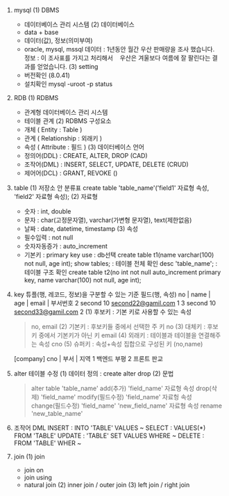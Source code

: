 1. mysql
  (1) DBMS
    - 데이터베이스 관리 시스템
  (2) 데이터베이스
    - data + base
    - 데이터(값), 정보(의미부여)
    - oracle, mysql, mssql
    데이터 : 1년동안 월간 우산 판매량을 조사 했습니다.  
    정보 : 이 조사표를 가지고 처리해서    우산은 겨울보다 여름에 잘 팔린다는 결과를 얻었습니다.
  (3) setting
    - 버전확인 (8.0.41)
    - 설치확인
        mysql -uroot -p
        status

2. RDB
  (1) RDBMS
    - 관계형 데이터베이스 관리 시스템
    - 테이블 관계
  (2) RDBMS 구성요소
    - 개체 ( Entity : Table )
    - 관계 ( Relationship : 외래키 )
    - 속성 ( Attribute : 필드 )
  (3) 데이터베이스 언어
    - 정의어(DDL) : CREATE, ALTER, DROP (CAD)
    - 조작어(DML) : INSERT, SELECT, UPDATE, DELETE (CRUD)
    - 제어어(DCL) : GRANT, REVOKE ()

3. table
  (1) 저장소 안 분류표
    create table 'table_name'('field1' 자료형 속성, 'field2' 자료형 속성);
  (2) 자료형
    - 숫자 : int, double
    - 문자 : char(고정문자열), varchar(가변형 문자열), text(제한없음)
    - 날짜 : date, datetime, timestamp
  (3) 속성
    - 필수입력 : not null
    - 숫자자동증가 : auto_increment
    - 기본키 : primary key
    use : db선택
    create table t1(name varchar(100) not null, age int);
    show tables; : 테이블 전체 확인
    desc 'table_name'; : 테이블 구조 확인
    create table t2(no int not null auto_increment primary key, name varchar(100) not null, age int);

4. key
  튜플(행, 레코드, 정보)을 구분할 수 있는 기준 필드(행, 속성)
  no | name | age | email             | 부서번호
  2   second  10   second22@gamil.com      1
  3   second  10   second33@gamil.com      2
  (1) 후보키 : 기본 키로 사용할 수 있는 속성
    > no, email 
  (2) 기본키 : 후보키들 중에서 선택한 주 키
    > no
  (3) 대체키 : 후보키 중에서 기본키가 아닌 키
    > email
  (4) 외래키 : 테이블과 테이블을 연결해주는 속성 
    > cno
  (5) 슈퍼키 : 속성+속성 집합으로 구성된 키
    > (no,name)

    [company]
    cno | 부서 | 지역
    1    백엔드  부평
    2    프론트  판교

5. alter 
  테이블 수정
  (1) 데이터 정의
    : create alter drop 
  (2) 문법
    > alter table 'table_name' add(추가) 'field_name' 자료형 속성
                               drop(삭제) 'field_name'
                               modify(필드수정) 'field_name' 자료헝 속성
                               change(필드수정) 'field_name' 'new_field_name' 자료형 속성
                               rename          'new_table_name'

6. 조작어 DML
   INSERT : INTO 'TABLE' VALUES ~
   SELECT : VALUES(*) FROM 'TABLE'
   UPDATE : 'TABLE' SET VALUES WHERE ~
   DELETE : FROM 'TABLE' WHER ~


7. join 
  (1) join
     - join on
     - join using
     - natural join
  (2) inner join / outer join
  (3) left join / right join
